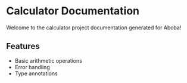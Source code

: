 # Calculator Documentation


Welcome to the calculator project documentation generated for Aboba!

## Features
- Basic arithmetic operations
- Error handling
- Type annotations
